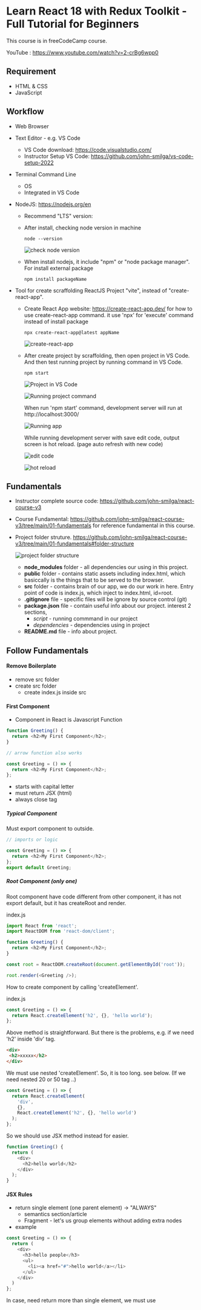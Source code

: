 # Learn React 18 with Redux Toolkit - Full Tutorial for Beginners

This course is in freeCodeCamp course.

YouTube : https://www.youtube.com/watch?v=2-crBg6wpp0

## Requirement

* HTML & CSS
* JavaScript

## Workflow

* Web Browser
* Text Editor - e.g. VS Code
  * VS Code download: https://code.visualstudio.com/
  * Instructor Setup VS Code: https://github.com/john-smilga/vs-code-setup-2022
* Terminal Command Line
  * OS
  * Integrated in VS Code
* NodeJS: https://nodejs.org/en
  * Recommend "LTS" version:
  * After install, checking node version in machine
  
    ```
    node --version
    ```
    
    ![check node version](https://github.com/jatu-studiobox/learn_react/assets/43282496/3b98279e-b23e-4c33-b597-3eba9c86950d)
    
  * When install nodejs, it include "npm" or "node package manager". For install external package
  
    ```
    npm install packageName
    ```
    
* Tool for create scraffolding ReactJS Project "vite", instead of "create-react-app".
  * Create React App website: https://create-react-app.dev/ for how to use create-react-app command.
    it use 'npx' for 'execute' command instead of install package
    
    ```
    npx create-react-app@latest appName
    ```
    
    ![create-react-app](https://github.com/jatu-studiobox/learn_react/assets/43282496/038c24ca-f9d6-4503-8f97-b7578963a4c0)

  * After create project by scraffolding, then open project in VS Code. And then test running project by running command in VS Code.
    
    ```
    npm start
    ```
    
    ![Project in VS Code](https://github.com/jatu-studiobox/learn_react/assets/43282496/74a456b7-d045-438e-bd49-e60f807ef60e)

    ![Running project command](https://github.com/jatu-studiobox/learn_react/assets/43282496/4e991a60-e418-47e0-9027-ad12d19622a5)

    When run 'npm start' command, development server will run at http://localhost:3000/
    
    ![Running app](https://github.com/jatu-studiobox/learn_react/assets/43282496/cb380129-9080-4612-8b85-4819aa34a615)

    While running development server with save edit code, output screen is hot reload. (page auto refresh with new code)
    
    ![edit code](https://github.com/jatu-studiobox/learn_react/assets/43282496/87d5ce95-2f49-444d-9e58-52d6e96ee2e9)

    ![hot reload](https://github.com/jatu-studiobox/learn_react/assets/43282496/2ddd135b-c70c-4c15-8d74-044063400a2c)

## Fundamentals
  * Instructor complete source code: https://github.com/john-smilga/react-course-v3
  * Course Fundamental: https://github.com/john-smilga/react-course-v3/tree/main/01-fundamentals
    for reference fundamental in this course.
  * Project folder struture. https://github.com/john-smilga/react-course-v3/tree/main/01-fundamentals#folder-structure
    
    ![project folder structure](https://github.com/jatu-studiobox/learn_react/assets/43282496/851ca443-0f5a-431c-b9fd-eca931a0c1e0)
    
    * **node_modules** folder - all dependencies our using in this project.
    * **public** folder - contains static assets including index.html, which basiccally is the things that to be served to the browser.
    * **src** folder - contains brain of our app, we do our work in here. Entry point of code is index.js, which inject to index.html, id=root.
    * **.gitignore** file - specific files will be ignore by source control (git)
    * **package.json** file - contain useful info about our project. interest 2 sections, 
      * *script* - running commmand in our project
      * *dependencies* - dependencies using in project
    * **README.md** file - info about project.

## Follow Fundamentals

#### Remove Boilerplate

- remove src folder
- create src folder
  - create index.js inside src

#### First Component

- Component in React is Javascript Function

```js
function Greeting() {
  return <h2>My First Component</h2>;
}

// arrow function also works

const Greeting = () => {
  return <h2>My First Component</h2>;
};
```

- starts with capital letter
- must return JSX (html)
- always close tag <Greeting/>

##### Typical Component

Must export component to outside.

```js
// imports or logic

const Greeting = () => {
  return <h2>My First Component</h2>;
};
export default Greeting;
```

##### Root Component (only one)

Root component have code different from other component, it has not export default, but it has createRoot and render.

index.js

```js
import React from 'react';
import ReactDOM from 'react-dom/client';

function Greeting() {
  return <h2>My First Component</h2>;
}

const root = ReactDOM.createRoot(document.getElementById('root'));

root.render(<Greeting />);
```

How to create component by calling 'createElement'.

index.js

```js
const Greeting = () => {
  return React.createElement('h2', {}, 'hello world');
};
```

Above method is straightforward. But there is the problems, e.g. if we need 'h2' inside 'div' tag.

```html
<div>
 <h2>xxxxx</h2>
</div>
```

We must use nested 'createElement'. So, it is too long. see below. (If we need nested 20 or 50 tag ..)

```js
const Greeting = () => {
  return React.createElement(
    'div',
    {},
    React.createElement('h2', {}, 'hello world')
  );
};
```

So we should use JSX method instead for easier.

```js
function Greeting() {
  return (
    <div>
      <h2>hello world</h2>
    </div>
  );
}
```

#### JSX Rules
- return single element (one parent element) -> "ALWAYS"
  - semantics section/article
  - Fragment - let's us group elements without adding extra nodes
- example
```js
const Greeting = () => {
  return (
    <div>
      <h3>hello people</h3>
      <ul>
        <li><a href="#">hello world</a></li>
      </ul>
    </div>
  )
};
```

In case, need return more than single element, we must use 

